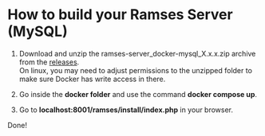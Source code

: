 # How to build your Ramses Server (MySQL)

1. Download and unzip the ramses-server_docker-mysql_X.x.x.zip archive from the [releases](https://github.com/RxLaboratory/Ramses-Server/releases).  
    On linux, you may need to adjust permissions to the unzipped folder to make sure Docker has write access in there.

2. Go inside the **docker folder** and use the command **docker compose up**.

3. Go to **localhost:8001/ramses/install/index.php** in your browser.

Done!
